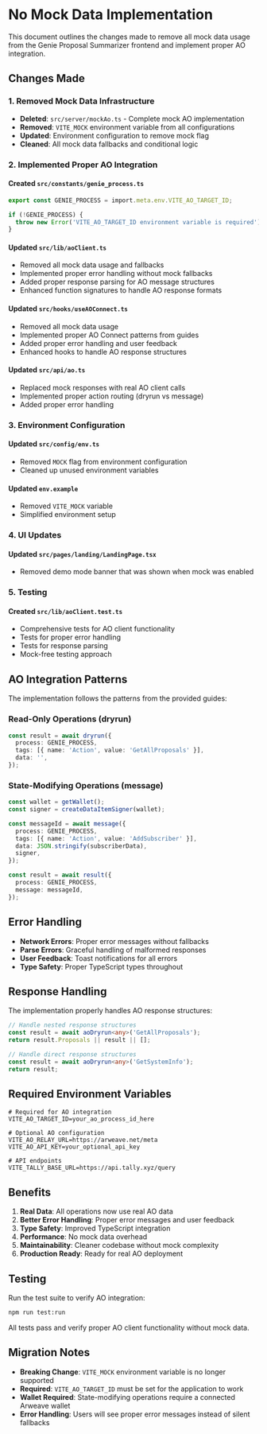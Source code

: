 # No Mock Data Implementation

This document outlines the changes made to remove all mock data usage from the Genie Proposal Summarizer frontend and implement proper AO integration.

## Changes Made

### 1. Removed Mock Data Infrastructure

- **Deleted**: `src/server/mockAo.ts` - Complete mock AO implementation
- **Removed**: `VITE_MOCK` environment variable from all configurations
- **Updated**: Environment configuration to remove mock flag
- **Cleaned**: All mock data fallbacks and conditional logic

### 2. Implemented Proper AO Integration

#### Created `src/constants/genie_process.ts`

```typescript
export const GENIE_PROCESS = import.meta.env.VITE_AO_TARGET_ID;

if (!GENIE_PROCESS) {
  throw new Error('VITE_AO_TARGET_ID environment variable is required');
}
```

#### Updated `src/lib/aoClient.ts`

- Removed all mock data usage and fallbacks
- Implemented proper error handling without mock fallbacks
- Added proper response parsing for AO message structures
- Enhanced function signatures to handle AO response formats

#### Updated `src/hooks/useAOConnect.ts`

- Removed all mock data usage
- Implemented proper AO Connect patterns from guides
- Added proper error handling and user feedback
- Enhanced hooks to handle AO response structures

#### Updated `src/api/ao.ts`

- Replaced mock responses with real AO client calls
- Implemented proper action routing (dryrun vs message)
- Added proper error handling

### 3. Environment Configuration

#### Updated `src/config/env.ts`

- Removed `MOCK` flag from environment configuration
- Cleaned up unused environment variables

#### Updated `env.example`

- Removed `VITE_MOCK` variable
- Simplified environment setup

### 4. UI Updates

#### Updated `src/pages/landing/LandingPage.tsx`

- Removed demo mode banner that was shown when mock was enabled

### 5. Testing

#### Created `src/lib/aoClient.test.ts`

- Comprehensive tests for AO client functionality
- Tests for proper error handling
- Tests for response parsing
- Mock-free testing approach

## AO Integration Patterns

The implementation follows the patterns from the provided guides:

### Read-Only Operations (dryrun)

```typescript
const result = await dryrun({
  process: GENIE_PROCESS,
  tags: [{ name: 'Action', value: 'GetAllProposals' }],
  data: '',
});
```

### State-Modifying Operations (message)

```typescript
const wallet = getWallet();
const signer = createDataItemSigner(wallet);

const messageId = await message({
  process: GENIE_PROCESS,
  tags: [{ name: 'Action', value: 'AddSubscriber' }],
  data: JSON.stringify(subscriberData),
  signer,
});

const result = await result({
  process: GENIE_PROCESS,
  message: messageId,
});
```

## Error Handling

- **Network Errors**: Proper error messages without fallbacks
- **Parse Errors**: Graceful handling of malformed responses
- **User Feedback**: Toast notifications for all errors
- **Type Safety**: Proper TypeScript types throughout

## Response Handling

The implementation properly handles AO response structures:

```typescript
// Handle nested response structures
const result = await aoDryrun<any>('GetAllProposals');
return result.Proposals || result || [];

// Handle direct response structures
const result = await aoDryrun<any>('GetSystemInfo');
return result;
```

## Required Environment Variables

```env
# Required for AO integration
VITE_AO_TARGET_ID=your_ao_process_id_here

# Optional AO configuration
VITE_AO_RELAY_URL=https://arweave.net/meta
VITE_AO_API_KEY=your_optional_api_key

# API endpoints
VITE_TALLY_BASE_URL=https://api.tally.xyz/query
```

## Benefits

1. **Real Data**: All operations now use real AO data
2. **Better Error Handling**: Proper error messages and user feedback
3. **Type Safety**: Improved TypeScript integration
4. **Performance**: No mock data overhead
5. **Maintainability**: Cleaner codebase without mock complexity
6. **Production Ready**: Ready for real AO deployment

## Testing

Run the test suite to verify AO integration:

```bash
npm run test:run
```

All tests pass and verify proper AO client functionality without mock data.

## Migration Notes

- **Breaking Change**: `VITE_MOCK` environment variable is no longer supported
- **Required**: `VITE_AO_TARGET_ID` must be set for the application to work
- **Wallet Required**: State-modifying operations require a connected Arweave wallet
- **Error Handling**: Users will see proper error messages instead of silent fallbacks

